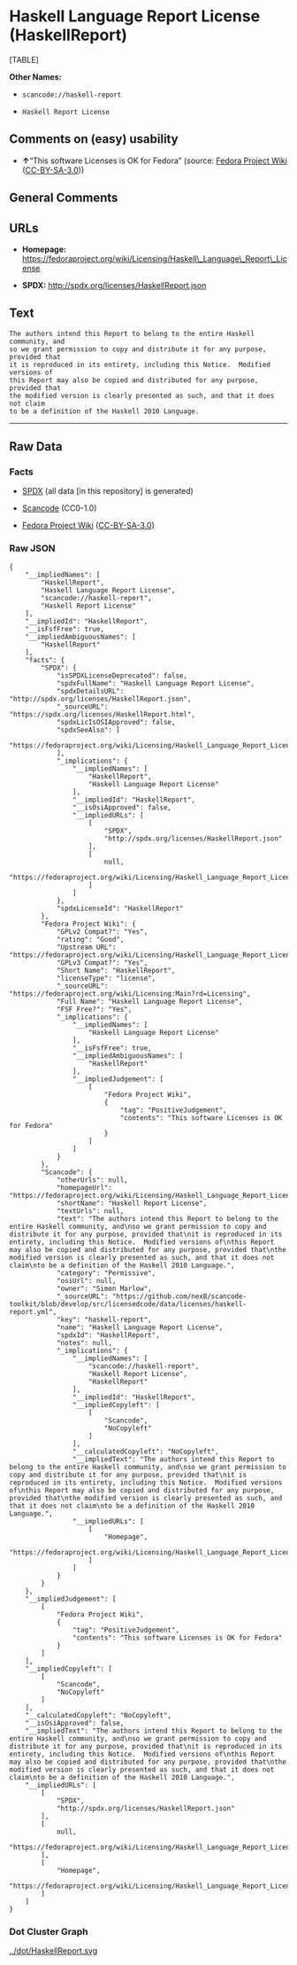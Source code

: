 Haskell Language Report License (HaskellReport)
===============================================

[TABLE]

**Other Names:**

-   `scancode://haskell-report`

-   `Haskell Report License`

Comments on (easy) usability
----------------------------

-   **↑**“This software Licenses is OK for Fedora” (source: [Fedora
    Project
    Wiki](https://fedoraproject.org/wiki/Licensing:Main?rd=Licensing "Fedora Project Wiki")
    ([CC-BY-SA-3.0](https://creativecommons.org/licenses/by-sa/3.0/legalcode "CC-BY-SA-3.0")))

General Comments
----------------

URLs
----

-   **Homepage:**
    https://fedoraproject.org/wiki/Licensing/Haskell\_Language\_Report\_License

-   **SPDX:** http://spdx.org/licenses/HaskellReport.json

Text
----

    The authors intend this Report to belong to the entire Haskell community, and
    so we grant permission to copy and distribute it for any purpose, provided that
    it is reproduced in its entirety, including this Notice.  Modified versions of
    this Report may also be copied and distributed for any purpose, provided that
    the modified version is clearly presented as such, and that it does not claim
    to be a definition of the Haskell 2010 Language.

------------------------------------------------------------------------

Raw Data
--------

### Facts

-   [SPDX](https://spdx.org/licenses/HaskellReport.html "SPDX") (all
    data \[in this repository\] is generated)

-   [Scancode](https://github.com/nexB/scancode-toolkit/blob/develop/src/licensedcode/data/licenses/haskell-report.yml "Scancode")
    (CC0-1.0)

-   [Fedora Project
    Wiki](https://fedoraproject.org/wiki/Licensing:Main?rd=Licensing "Fedora Project Wiki")
    ([CC-BY-SA-3.0](https://creativecommons.org/licenses/by-sa/3.0/legalcode "CC-BY-SA-3.0"))

### Raw JSON

    {
        "__impliedNames": [
            "HaskellReport",
            "Haskell Language Report License",
            "scancode://haskell-report",
            "Haskell Report License"
        ],
        "__impliedId": "HaskellReport",
        "__isFsfFree": true,
        "__impliedAmbiguousNames": [
            "HaskellReport"
        ],
        "facts": {
            "SPDX": {
                "isSPDXLicenseDeprecated": false,
                "spdxFullName": "Haskell Language Report License",
                "spdxDetailsURL": "http://spdx.org/licenses/HaskellReport.json",
                "_sourceURL": "https://spdx.org/licenses/HaskellReport.html",
                "spdxLicIsOSIApproved": false,
                "spdxSeeAlso": [
                    "https://fedoraproject.org/wiki/Licensing/Haskell_Language_Report_License"
                ],
                "_implications": {
                    "__impliedNames": [
                        "HaskellReport",
                        "Haskell Language Report License"
                    ],
                    "__impliedId": "HaskellReport",
                    "__isOsiApproved": false,
                    "__impliedURLs": [
                        [
                            "SPDX",
                            "http://spdx.org/licenses/HaskellReport.json"
                        ],
                        [
                            null,
                            "https://fedoraproject.org/wiki/Licensing/Haskell_Language_Report_License"
                        ]
                    ]
                },
                "spdxLicenseId": "HaskellReport"
            },
            "Fedora Project Wiki": {
                "GPLv2 Compat?": "Yes",
                "rating": "Good",
                "Upstream URL": "https://fedoraproject.org/wiki/Licensing/Haskell_Language_Report_License",
                "GPLv3 Compat?": "Yes",
                "Short Name": "HaskellReport",
                "licenseType": "license",
                "_sourceURL": "https://fedoraproject.org/wiki/Licensing:Main?rd=Licensing",
                "Full Name": "Haskell Language Report License",
                "FSF Free?": "Yes",
                "_implications": {
                    "__impliedNames": [
                        "Haskell Language Report License"
                    ],
                    "__isFsfFree": true,
                    "__impliedAmbiguousNames": [
                        "HaskellReport"
                    ],
                    "__impliedJudgement": [
                        [
                            "Fedora Project Wiki",
                            {
                                "tag": "PositiveJudgement",
                                "contents": "This software Licenses is OK for Fedora"
                            }
                        ]
                    ]
                }
            },
            "Scancode": {
                "otherUrls": null,
                "homepageUrl": "https://fedoraproject.org/wiki/Licensing/Haskell_Language_Report_License",
                "shortName": "Haskell Report License",
                "textUrls": null,
                "text": "The authors intend this Report to belong to the entire Haskell community, and\nso we grant permission to copy and distribute it for any purpose, provided that\nit is reproduced in its entirety, including this Notice.  Modified versions of\nthis Report may also be copied and distributed for any purpose, provided that\nthe modified version is clearly presented as such, and that it does not claim\nto be a definition of the Haskell 2010 Language.",
                "category": "Permissive",
                "osiUrl": null,
                "owner": "Simon Marlow",
                "_sourceURL": "https://github.com/nexB/scancode-toolkit/blob/develop/src/licensedcode/data/licenses/haskell-report.yml",
                "key": "haskell-report",
                "name": "Haskell Language Report License",
                "spdxId": "HaskellReport",
                "notes": null,
                "_implications": {
                    "__impliedNames": [
                        "scancode://haskell-report",
                        "Haskell Report License",
                        "HaskellReport"
                    ],
                    "__impliedId": "HaskellReport",
                    "__impliedCopyleft": [
                        [
                            "Scancode",
                            "NoCopyleft"
                        ]
                    ],
                    "__calculatedCopyleft": "NoCopyleft",
                    "__impliedText": "The authors intend this Report to belong to the entire Haskell community, and\nso we grant permission to copy and distribute it for any purpose, provided that\nit is reproduced in its entirety, including this Notice.  Modified versions of\nthis Report may also be copied and distributed for any purpose, provided that\nthe modified version is clearly presented as such, and that it does not claim\nto be a definition of the Haskell 2010 Language.",
                    "__impliedURLs": [
                        [
                            "Homepage",
                            "https://fedoraproject.org/wiki/Licensing/Haskell_Language_Report_License"
                        ]
                    ]
                }
            }
        },
        "__impliedJudgement": [
            [
                "Fedora Project Wiki",
                {
                    "tag": "PositiveJudgement",
                    "contents": "This software Licenses is OK for Fedora"
                }
            ]
        ],
        "__impliedCopyleft": [
            [
                "Scancode",
                "NoCopyleft"
            ]
        ],
        "__calculatedCopyleft": "NoCopyleft",
        "__isOsiApproved": false,
        "__impliedText": "The authors intend this Report to belong to the entire Haskell community, and\nso we grant permission to copy and distribute it for any purpose, provided that\nit is reproduced in its entirety, including this Notice.  Modified versions of\nthis Report may also be copied and distributed for any purpose, provided that\nthe modified version is clearly presented as such, and that it does not claim\nto be a definition of the Haskell 2010 Language.",
        "__impliedURLs": [
            [
                "SPDX",
                "http://spdx.org/licenses/HaskellReport.json"
            ],
            [
                null,
                "https://fedoraproject.org/wiki/Licensing/Haskell_Language_Report_License"
            ],
            [
                "Homepage",
                "https://fedoraproject.org/wiki/Licensing/Haskell_Language_Report_License"
            ]
        ]
    }

### Dot Cluster Graph

[../dot/HaskellReport.svg](../dot/HaskellReport.svg "../dot/HaskellReport.svg")